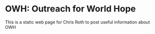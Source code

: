 # OWH: Outreach for World Hope
This is a static web page for Chris Roth to post useful information about OWH

